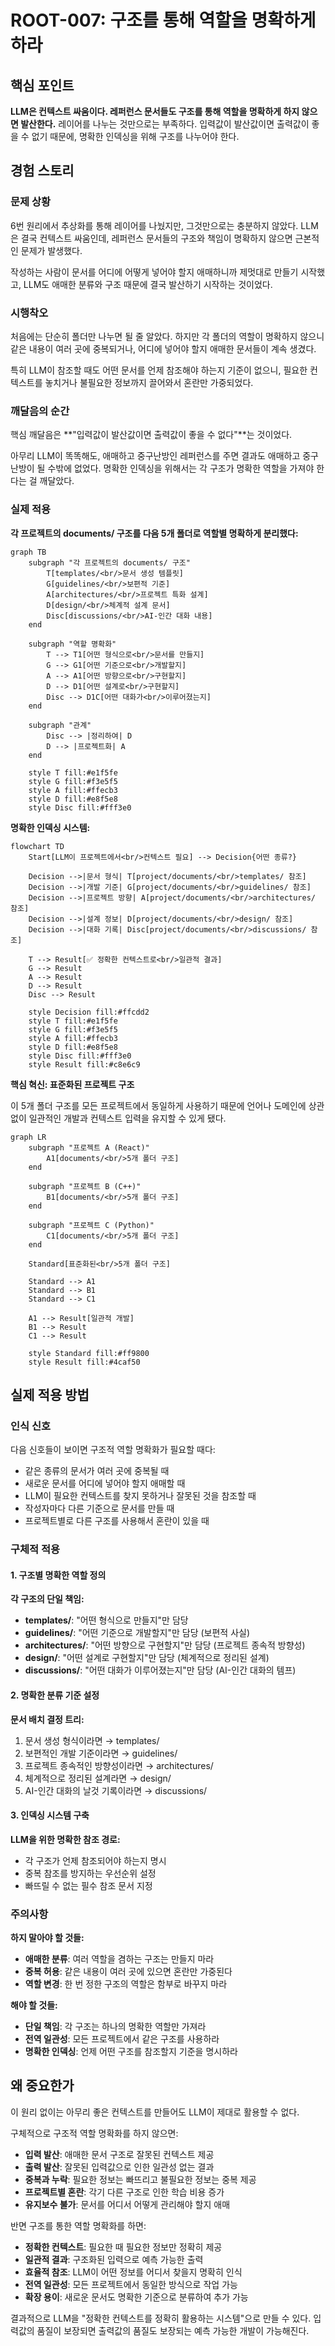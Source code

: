 # ROOT-007: 구조를 통해 역할을 명확하게 하라

## 핵심 포인트

**LLM은 컨텍스트 싸움이다. 레퍼런스 문서들도 구조를 통해 역할을 명확하게 하지 않으면 발산한다.**
레이어를 나누는 것만으로는 부족하다. 입력값이 발산값이면 출력값이 좋을 수 없기 때문에, 명확한 인덱싱을 위해 구조를 나누어야 한다.

## 경험 스토리

### 문제 상황

6번 원리에서 추상화를 통해 레이어를 나눴지만, 그것만으로는 충분하지 않았다. LLM은 결국 컨텍스트 싸움인데, 레퍼런스 문서들의 구조와 책임이 명확하지 않으면 근본적인 문제가 발생했다.

작성하는 사람이 문서를 어디에 어떻게 넣어야 할지 애매하니까 제멋대로 만들기 시작했고, LLM도 애매한 분류와 구조 때문에 결국 발산하기 시작하는 것이었다.

### 시행착오

처음에는 단순히 폴더만 나누면 될 줄 알았다. 하지만 각 폴더의 역할이 명확하지 않으니 같은 내용이 여러 곳에 중복되거나, 어디에 넣어야 할지 애매한 문서들이 계속 생겼다.

특히 LLM이 참조할 때도 어떤 문서를 언제 참조해야 하는지 기준이 없으니, 필요한 컨텍스트를 놓치거나 불필요한 정보까지 끌어와서 혼란만 가중되었다.

### 깨달음의 순간

핵심 깨달음은 **"입력값이 발산값이면 출력값이 좋을 수 없다"**는 것이었다.

아무리 LLM이 똑똑해도, 애매하고 중구난방인 레퍼런스를 주면 결과도 애매하고 중구난방이 될 수밖에 없었다. 명확한 인덱싱을 위해서는 각 구조가 명확한 역할을 가져야 한다는 걸 깨달았다.

### 실제 적용

**각 프로젝트의 documents/ 구조를 다음 5개 폴더로 역할별 명확하게 분리했다:**

```mermaid
graph TB
    subgraph "각 프로젝트의 documents/ 구조"
        T[templates/<br/>문서 생성 템플릿]
        G[guidelines/<br/>보편적 기준]
        A[architectures/<br/>프로젝트 특화 설계]
        D[design/<br/>체계적 설계 문서]
        Disc[discussions/<br/>AI-인간 대화 내용]
    end
    
    subgraph "역할 명확화"
        T --> T1[어떤 형식으로<br/>문서를 만들지]
        G --> G1[어떤 기준으로<br/>개발할지]
        A --> A1[어떤 방향으로<br/>구현할지]
        D --> D1[어떤 설계로<br/>구현할지]
        Disc --> D1C[어떤 대화가<br/>이루어졌는지]
    end
    
    subgraph "관계"
        Disc --> |정리하여| D
        D --> |프로젝트화| A
    end
    
    style T fill:#e1f5fe
    style G fill:#f3e5f5
    style A fill:#ffecb3
    style D fill:#e8f5e8
    style Disc fill:#fff3e0
```

**명확한 인덱싱 시스템:**

```mermaid
flowchart TD
    Start[LLM이 프로젝트에서<br/>컨텍스트 필요] --> Decision{어떤 종류?}
    
    Decision -->|문서 형식| T[project/documents/<br/>templates/ 참조]
    Decision -->|개발 기준| G[project/documents/<br/>guidelines/ 참조]  
    Decision -->|프로젝트 방향| A[project/documents/<br/>architectures/ 참조]
    Decision -->|설계 정보| D[project/documents/<br/>design/ 참조]
    Decision -->|대화 기록| Disc[project/documents/<br/>discussions/ 참조]
    
    T --> Result[✅ 정확한 컨텍스트로<br/>일관적 결과]
    G --> Result
    A --> Result
    D --> Result
    Disc --> Result
    
    style Decision fill:#ffcdd2
    style T fill:#e1f5fe
    style G fill:#f3e5f5
    style A fill:#ffecb3
    style D fill:#e8f5e8
    style Disc fill:#fff3e0
    style Result fill:#c8e6c9
```

**핵심 혁신: 표준화된 프로젝트 구조**

이 5개 폴더 구조를 모든 프로젝트에서 동일하게 사용하기 때문에 언어나 도메인에 상관없이 일관적인 개발과 컨텍스트 입력을 유지할 수 있게 됐다.

```mermaid
graph LR
    subgraph "프로젝트 A (React)"
        A1[documents/<br/>5개 폴더 구조]
    end
    
    subgraph "프로젝트 B (C++)"
        B1[documents/<br/>5개 폴더 구조]
    end
    
    subgraph "프로젝트 C (Python)"
        C1[documents/<br/>5개 폴더 구조]
    end
    
    Standard[표준화된<br/>5개 폴더 구조]
    
    Standard --> A1
    Standard --> B1
    Standard --> C1
    
    A1 --> Result[일관적 개발]
    B1 --> Result
    C1 --> Result
    
    style Standard fill:#ff9800
    style Result fill:#4caf50
```

## 실제 적용 방법

### 인식 신호

다음 신호들이 보이면 구조적 역할 명확화가 필요할 때다:

- 같은 종류의 문서가 여러 곳에 중복될 때
- 새로운 문서를 어디에 넣어야 할지 애매할 때
- LLM이 필요한 컨텍스트를 찾지 못하거나 잘못된 것을 참조할 때
- 작성자마다 다른 기준으로 문서를 만들 때
- 프로젝트별로 다른 구조를 사용해서 혼란이 있을 때

### 구체적 적용

#### 1. 구조별 명확한 역할 정의

**각 구조의 단일 책임:**

- **templates/**: "어떤 형식으로 만들지"만 담당
- **guidelines/**: "어떤 기준으로 개발할지"만 담당 (보편적 사실)
- **architectures/**: "어떤 방향으로 구현할지"만 담당 (프로젝트 종속적 방향성)
- **design/**: "어떤 설계로 구현할지"만 담당 (체계적으로 정리된 설계)
- **discussions/**: "어떤 대화가 이루어졌는지"만 담당 (AI-인간 대화의 템프)

#### 2. 명확한 분류 기준 설정

**문서 배치 결정 트리:**

1. 문서 생성 형식이라면 → templates/
2. 보편적인 개발 기준이라면 → guidelines/
3. 프로젝트 종속적인 방향성이라면 → architectures/
4. 체계적으로 정리된 설계라면 → design/
5. AI-인간 대화의 날것 기록이라면 → discussions/

#### 3. 인덱싱 시스템 구축

**LLM을 위한 명확한 참조 경로:**

- 각 구조가 언제 참조되어야 하는지 명시
- 중복 참조를 방지하는 우선순위 설정
- 빠뜨릴 수 없는 필수 참조 문서 지정

### 주의사항

**하지 말아야 할 것들:**

- **애매한 분류**: 여러 역할을 겸하는 구조는 만들지 마라
- **중복 허용**: 같은 내용이 여러 곳에 있으면 혼란만 가중된다
- **역할 변경**: 한 번 정한 구조의 역할은 함부로 바꾸지 마라

**해야 할 것들:**

- **단일 책임**: 각 구조는 하나의 명확한 역할만 가져라
- **전역 일관성**: 모든 프로젝트에서 같은 구조를 사용하라
- **명확한 인덱싱**: 언제 어떤 구조를 참조할지 기준을 명시하라

## 왜 중요한가

이 원리 없이는 아무리 좋은 컨텍스트를 만들어도 LLM이 제대로 활용할 수 없다.

구체적으로 구조적 역할 명확화를 하지 않으면:

- **입력 발산**: 애매한 문서 구조로 잘못된 컨텍스트 제공
- **출력 발산**: 잘못된 입력값으로 인한 일관성 없는 결과
- **중복과 누락**: 필요한 정보는 빠뜨리고 불필요한 정보는 중복 제공
- **프로젝트별 혼란**: 각기 다른 구조로 인한 학습 비용 증가
- **유지보수 불가**: 문서를 어디서 어떻게 관리해야 할지 애매

반면 구조를 통한 역할 명확화를 하면:

- **정확한 컨텍스트**: 필요한 때 필요한 정보만 정확히 제공
- **일관적 결과**: 구조화된 입력으로 예측 가능한 출력
- **효율적 참조**: LLM이 어떤 정보를 어디서 찾을지 명확히 인식
- **전역 일관성**: 모든 프로젝트에서 동일한 방식으로 작업 가능
- **확장 용이**: 새로운 문서도 명확한 기준으로 분류하여 추가 가능

결과적으로 LLM을 "정확한 컨텍스트를 정확히 활용하는 시스템"으로 만들 수 있다. 입력값의 품질이 보장되면 출력값의 품질도 보장되는 예측 가능한 개발이 가능해진다.
